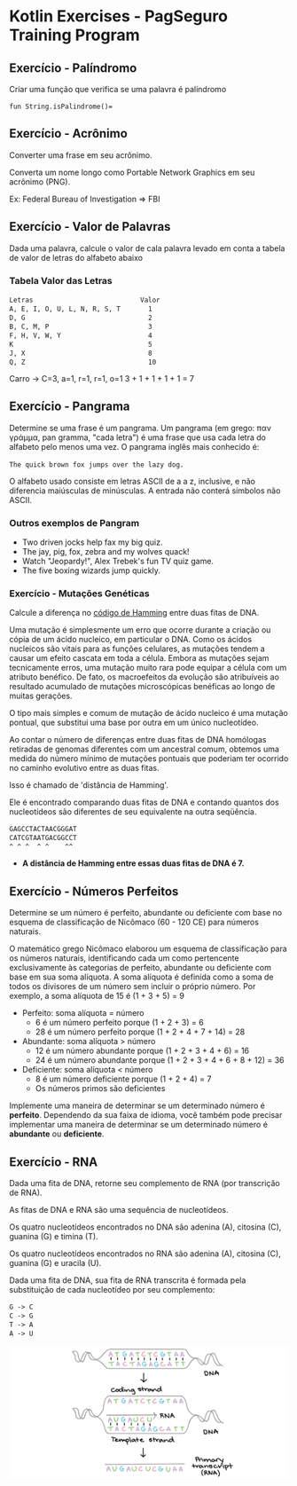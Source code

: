 # Kotlin Exercises - PagSeguro Training Program

## Exercício - Palíndromo
Criar uma função que verifica se uma palavra é palíndromo
```
fun String.isPalindrome()=

```

## Exercício - Acrônimo
Converter uma frase em seu acrônimo.

Converta um nome longo como Portable Network Graphics em seu acrônimo (PNG).

Ex: Federal Bureau of Investigation => FBI

## Exercício - Valor de Palavras
Dada uma palavra, calcule o valor de cala palavra levado em conta a tabela de valor de letras do alfabeto abaixo

### Tabela Valor das Letras
```
Letras                           Valor
A, E, I, O, U, L, N, R, S, T       1
D, G                               2
B, C, M, P                         3
F, H, V, W, Y                      4
K                                  5
J, X                               8
Q, Z                               10
```

Carro -> C=3, a=1, r=1, r=1, o=1
3 + 1 + 1 + 1 + 1 = 7

## Exercício - Pangrama
Determine se uma frase é um pangrama. Um pangrama (em grego: παν γράμμα, pan gramma, "cada letra") é uma frase que usa cada letra do alfabeto pelo menos uma vez. O pangrama inglês mais conhecido é:

`The quick brown fox jumps over the lazy dog.`

O alfabeto usado consiste em letras ASCII de a a z, inclusive, e não diferencia maiúsculas de minúsculas. A entrada não conterá símbolos não ASCII.

### Outros exemplos de Pangram

- Two driven jocks help fax my big quiz.
- The jay, pig, fox, zebra and my wolves quack!
- Watch "Jeopardy!", Alex Trebek's fun TV quiz game.
- The five boxing wizards jump quickly.

### Exercício - Mutações Genéticas
Calcule a diferença no [código de Hamming](https://pt.wikipedia.org/wiki/C%C3%B3digo_de_Hamming) entre duas fitas de DNA.

Uma mutação é simplesmente um erro que ocorre durante a criação ou cópia de um ácido nucleico, em particular o DNA. Como os ácidos nucleicos são vitais para as funções celulares, as mutações tendem a causar um efeito cascata em toda a célula. Embora as mutações sejam tecnicamente erros, uma mutação muito rara pode equipar a célula com um atributo benéfico. De fato, os macroefeitos da evolução são atribuíveis ao resultado acumulado de mutações microscópicas benéficas ao longo de muitas gerações.

O tipo mais simples e comum de mutação de ácido nucleico é uma mutação pontual, que substitui uma base por outra em um único nucleotídeo.

Ao contar o número de diferenças entre duas fitas de DNA homólogas retiradas de genomas diferentes com um ancestral comum, obtemos uma medida do número mínimo de mutações pontuais que poderiam ter ocorrido no caminho evolutivo entre as duas fitas.

Isso é chamado de 'distância de Hamming'.

Ele é encontrado comparando duas fitas de DNA e contando quantos dos nucleotídeos são diferentes de seu equivalente na outra seqüência.

```
GAGCCTACTAACGGGAT
CATCGTAATGACGGCCT
^ ^ ^  ^ ^    ^^
```

- **A distância de Hamming entre essas duas fitas de DNA é 7.**

## Exercício - Números Perfeitos

Determine se um número é perfeito, abundante ou deficiente com base no esquema de classificação de Nicômaco (60 - 120 CE) para números naturais.

O matemático grego Nicômaco elaborou um esquema de classificação para os números naturais, identificando cada um como pertencente exclusivamente às categorias de perfeito, abundante ou deficiente com base em sua soma alíquota. A soma alíquota é definida como a soma de todos os divisores de um número sem incluir o próprio número. Por exemplo, a soma alíquota de 15 é (1 + 3 + 5) = 9

- Perfeito: soma alíquota = número
    - 6 é um número perfeito porque (1 + 2 + 3) = 6
    - 28 é um número perfeito porque (1 + 2 + 4 + 7 + 14) = 28
- Abundante: soma alíquota > número
    - 12 é um número abundante porque (1 + 2 + 3 + 4 + 6) = 16
    - 24 é um número abundante porque (1 + 2 + 3 + 4 + 6 + 8 + 12) = 36
- Deficiente: soma alíquota < número
    - 8 é um número deficiente porque (1 + 2 + 4) = 7
    - Os números primos são deficientes

Implemente uma maneira de determinar se um determinado número é **perfeito**. Dependendo da sua faixa de idioma, você também pode precisar implementar uma maneira de determinar se um determinado número é **abundante** ou **deficiente**.

## Exercício - RNA
Dada uma fita de DNA, retorne seu complemento de RNA (por transcrição de RNA).

As fitas de DNA e RNA são uma sequência de nucleotídeos.

Os quatro nucleotídeos encontrados no DNA são adenina (A), citosina (C), guanina (G) e timina (T).

Os quatro nucleotídeos encontrados no RNA são adenina (A), citosina (C), guanina (G) e uracila (U).

Dada uma fita de DNA, sua fita de RNA transcrita é formada pela substituição de cada nucleotídeo por seu complemento:

```
G -> C
C -> G
T -> A
A -> U
```

![](./resources/dna-to-rna.png)